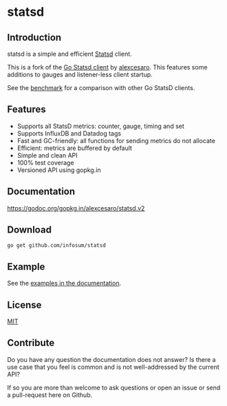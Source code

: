 # statsd

## Introduction

statsd is a simple and efficient [Statsd](https://github.com/etsy/statsd)
client.

This is a fork of the [Go Statsd client](https://github.com/alexcesaro/statsd) by [alexcesaro](https://github.com/alexcesaro).
This features some additions to gauges and listener-less client startup.

See the [benchmark](https://github.com/alexcesaro/statsdbench) for a comparison
with other Go StatsD clients.

## Features

- Supports all StatsD metrics: counter, gauge, timing and set
- Supports InfluxDB and Datadog tags
- Fast and GC-friendly: all functions for sending metrics do not allocate
- Efficient: metrics are buffered by default
- Simple and clean API
- 100% test coverage
- Versioned API using gopkg.in


## Documentation

https://godoc.org/gopkg.in/alexcesaro/statsd.v2


## Download

    go get github.com/infosum/statsd


## Example

See the [examples in the documentation](https://godoc.org/gopkg.in/alexcesaro/statsd.v2#example-package).


## License

[MIT](LICENSE)


## Contribute

Do you have any question the documentation does not answer? Is there a use case
that you feel is common and is not well-addressed by the current API?

If so you are more than welcome to ask questions or open an issue or send a pull-request here on Github.
